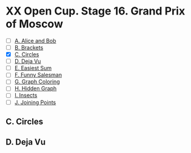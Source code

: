 # XX Open Cup. Stage 16. Grand Prix of Moscow

+ [ ] [A. Alice and Bob](https://official.contest.yandex.ru/opencupXX/contest/18195/problems/A/)
+ [ ] [B. Brackets](https://official.contest.yandex.ru/opencupXX/contest/18195/problems/B/)
+ [x] [C. Circles](https://official.contest.yandex.ru/opencupXX/contest/18195/problems/C/)
+ [ ] [D. Deja Vu](https://official.contest.yandex.ru/opencupXX/contest/18195/problems/D/)
+ [ ] [E. Easiest Sum](https://official.contest.yandex.ru/opencupXX/contest/18195/problems/E/)
+ [ ] [F. Funny Salesman](https://official.contest.yandex.ru/opencupXX/contest/18195/problems/F/)
+ [ ] [G. Graph Coloring](https://official.contest.yandex.ru/opencupXX/contest/18195/problems/G/)
+ [ ] [H. Hidden Graph](https://official.contest.yandex.ru/opencupXX/contest/18195/problems/H/)
+ [ ] [I. Insects](https://official.contest.yandex.ru/opencupXX/contest/18195/problems/I/)
+ [ ] [J. Joining Points](https://official.contest.yandex.ru/opencupXX/contest/18195/problems/J/)

## C. Circles

## D. Deja Vu